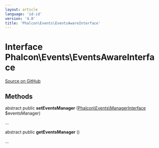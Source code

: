 ```yaml
---
layout: article
language: 'id-id'
version: '4.0'
title: 'Phalcon\Events\EventsAwareInterface'
---
```


# Interface **Phalcon\Events\EventsAwareInterface**

<a href="https://github.com/phalcon/cphalcon/tree/v4.0.0/phalcon/events/eventsawareinterface.zep" class="btn btn-default btn-sm">Source on GitHub</a>

## Methods

abstract public **setEventsManager** ([Phalcon\Events\ManagerInterface](api/Phalcon_Events_ManagerInterface) $eventsManager)

...

abstract public **getEventsManager** ()

...